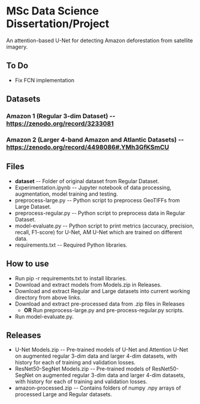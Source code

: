 # MSc Data Science Dissertation/Project

An attention-based U-Net for detecting Amazon deforestation from satellite imagery.

## To Do
+ Fix FCN implementation

## Datasets
### Amazon 1 (Regular 3-dim Dataset) -- https://zenodo.org/record/3233081
### Amazon 2 (Larger 4-band Amazon and Atlantic Datasets) -- https://zenodo.org/record/4498086#.YMh3GfKSmCU

## Files
+ **dataset** -- Folder of original dataset from Regular Dataset.
+ Experimentation.ipynb -- Jupyter notebook of data processing, augmentation, model training and testing.
+ preprocess-large.py -- Python script to preprocess GeoTIFFs from Large Dataset.
+ preprocess-regular.py -- Python script to preprocess data in Regular Dataset.
+ model-evaluate.py -- Python script to print metrics (accuracy, precision, recall, F1-score) for U-Net, AM U-Net which are trained on different data.
+ requirements.txt -- Required Python libraries.

## How to use
+ Run pip -r requirements.txt to install libraries.
+ Download and extract models from Models.zip in Releases.
+ Download and extract Regular and Large datasets into current working directory from above links.
+ Download and extract pre-processed data from .zip files in Releases
  + **OR** Run preprocess-large.py and pre-process-regular.py scripts.
+ Run model-evaluate.py.

## Releases
+ U-Net Models.zip -- Pre-trained models of U-Net and Attention U-Net on augmented regular 3-dim data and larger 4-dim datasets, with history for each of training and validation losses.
+ ResNet50-SegNet Models.zip -- Pre-trained models of ResNet50-SegNet on augmented regular 3-dim data and larger 4-dim datasets, with history for each of training and validation losses.
+ amazon-processed.zip -- Contains folders of numpy .npy arrays of processed Large and Regular datasets.
